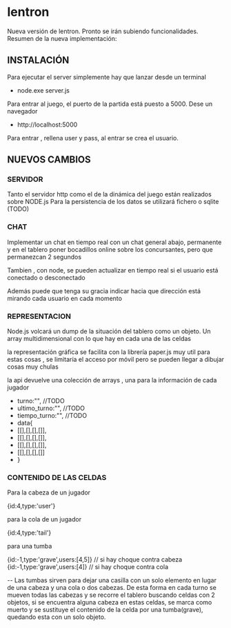 lentron
=======

Nueva versión de lentron.
Pronto se irán subiendo funcionalidades.
Resumen de la nueva implementación:

INSTALACIÓN
-----------

Para ejecutar el server simplemente hay que lanzar desde un terminal
* node.exe server.js

Para entrar al juego, el puerto de la partida está puesto a 5000.
Dese un navegador
* http://localhost:5000

Para entrar , rellena user y pass, al entrar se crea el usuario.

NUEVOS CAMBIOS
--------------

### SERVIDOR

Tanto el servidor http como el de la dinámica del juego están realizados sobre NODE.js
Para la persistencia de los datos se utilizará fichero o sqlite (TODO)

### CHAT

Implementar un chat en tiempo real
con un chat general abajo, permanente
y en el tablero poner bocadillos online sobre los concursantes, pero que permanezcan 2 segundos

Tambien , con node, se pueden actualizar en tiempo real si el usuario está conectado o
desconectado

Además puede que tenga su gracia indicar hacia que dirección está mirando cada usuario en cada momento

### REPRESENTACION

Node.js volcará un dump de la situación del tablero como un objeto. Un array multidimensional con lo que hay 
en cada una de las celdas

la representación gráfica se facilita con la librería paper.js muy util para estas cosas , 
se limitaría el acceso por móvil pero se pueden llegar a dibujar cosas muy chulas

la api devuelve una colección de arrays , una para la información de cada jugador

* turno:"", //TODO
* ultimo_turno:"", //TODO
* tiempo_turno:"", //TODO
* data{
* [[],[],[],[]],
* [[],[],[],[]],
* [[],[],[],[]],
* [[],[],[],[]]
* }

### CONTENIDO DE LAS CELDAS

Para la cabeza de un jugador

{id:4,type:'user'}

para la cola de un jugador

{id:4,type:'tail'}

para una tumba

{id:-1,type:'grave',users:[4,5]} 	// si hay choque contra cabeza
{id:-1,type:'grave',users:[4]}		// si hay choque contra cola

-- Las tumbas sirven para dejar una casilla con un solo elemento en lugar de una cabeza y una cola
o dos cabezas. De esta forma en cada turno se mueven todas las cabezas y se recorre el tablero buscando 
celdas con 2 objetos, si se encuentra alguna cabeza en estas celdas, se marca como muerto y se sustituye el contenido
de la celda por una tumba(grave), quedando esta con un solo objeto.